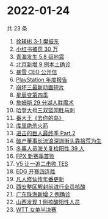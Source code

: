 # 2022-01-24

共 23 条

<!-- BEGIN -->
<!-- 最后更新时间 Mon Jan 24 2022 07:07:54 GMT+0800 (China Standard Time) -->

1. [徐瑛彬 3-1 樊振东](https://www.zhihu.com/search?q=樊振东)
1. [小红书被罚 30 万](https://www.zhihu.com/search?q=小红书)
1. [青海发生 5.8 级地震](https://www.zhihu.com/search?q=青海地震)
1. [北京新增 9 例本土确诊](https://www.zhihu.com/search?q=北京疫情)
1. [暴雪 CEO 公开信](https://www.zhihu.com/search?q=暴雪)
1. [PlayStation 年度报告](https://www.zhihu.com/search?q=playstation)
1. [崩坏三最新动画短片](https://www.zhihu.com/search?q=崩坏3)
1. [星辰变第四季](https://www.zhihu.com/search?q=星辰变)
1. [詹姆斯 29 分湖人胜魔术](https://www.zhihu.com/search?q=湖人)
1. [哈登大号三双篮网胜马刺](https://www.zhihu.com/search?q=篮网)
1. [番大王《去你的岛》](https://www.zhihu.com/search?q=去你的岛)
1. [库里绝杀火箭](https://www.zhihu.com/search?q=库里)
1. [进击的巨人最终季 Part.2](https://www.zhihu.com/search?q=进击的巨人)
1. [破产董事长流浪深圳街头靠拾荒为生](https://www.zhihu.com/search?q=破产董事长拾荒)
1. [冬奥人员海关复检阳性 39 人](https://www.zhihu.com/search?q=冬奥人员复检阳性)
1. [FPX 新赛季首败](https://www.zhihu.com/search?q=fpx)
1. [V5 让一追二击败 TES](https://www.zhihu.com/search?q=tes)
1. [EDG 开赛四连胜](https://www.zhihu.com/search?q=edg)
1. [凡人修仙传年番更新](https://www.zhihu.com/search?q=凡人修仙传)
1. [西安整区解封前进行全员核酸](https://www.zhihu.com/search?q=西安解封)
1. [广东珠海新增 2 例确诊](https://www.zhihu.com/search?q=广东疫情)
1. [山西发现 1 例核酸阳性人员](https://www.zhihu.com/search?q=山西疫情)
1. [WTT 女单半决赛](https://www.zhihu.com/search?q=wtt)

<!-- END -->
